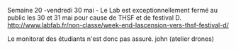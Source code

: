 Semaine 20 -vendredi 30 mai - 
Le Lab est exceptionnellement fermé au public les 30 et 31 mai pour cause de THSF et de festival D.
http://www.labfab.fr/non-classe/week-end-lascension-vers-thsf-festival-d/

Le monitorat des étudiants n'est donc pas assuré.
john (atelier drones)